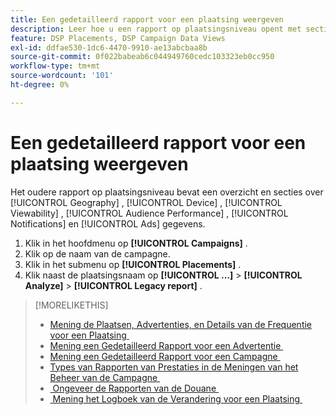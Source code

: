 ```yaml
---
title: Een gedetailleerd rapport voor een plaatsing weergeven
description: Leer hoe u een rapport op plaatsingsniveau opent met secties over [!UICONTROL Geography] , [!UICONTROL Device] , [!UICONTROL Viewability] , [!UICONTROL Audience Performance] , [!UICONTROL Notifications] en [!UICONTROL Ads] gegevens.
feature: DSP Placements, DSP Campaign Data Views
exl-id: ddfae530-1dc6-4470-9910-ae13abcbaa8b
source-git-commit: 0f022babeab6c044949760cedc103323eb0cc950
workflow-type: tm+mt
source-wordcount: '101'
ht-degree: 0%

---
```


# Een gedetailleerd rapport voor een plaatsing weergeven

Het oudere rapport op plaatsingsniveau bevat een overzicht en secties over [!UICONTROL Geography] , [!UICONTROL Device] , [!UICONTROL Viewability] , [!UICONTROL Audience Performance] , [!UICONTROL Notifications] en [!UICONTROL Ads] gegevens.

1. Klik in het hoofdmenu op **[!UICONTROL Campaigns]** .
1. Klik op de naam van de campagne.
1. Klik in het submenu op **[!UICONTROL Placements]** .
1. Klik naast de plaatsingsnaam op **[!UICONTROL ...]** > **[!UICONTROL Analyze]** > **[!UICONTROL Legacy report]** .

>[!MORELIKETHIS]
>
>* [&#x200B; Mening de Plaatsen, Advertenties, en Details van de Frequentie voor een Plaatsing &#x200B;](/help/dsp/campaign-management/reports/placement-details-view.md)
>* [&#x200B; Mening een Gedetailleerd Rapport voor een Advertentie &#x200B;](/help/dsp/campaign-management/ads/ad-view-report.md)
>* [&#x200B; Mening een Gedetailleerd Rapport voor een Campagne &#x200B;](/help/dsp/campaign-management/campaigns/campaign-view-report.md)
>* [&#x200B; Types van Rapporten van Prestaties in de Meningen van het Beheer van de Campagne &#x200B;](/help/dsp/campaign-management/reports/campaign-reports-about.md)
>* [&#x200B; Ongeveer de Rapporten van de Douane &#x200B;](/help/dsp/reports/report-about.md)
>* [&#x200B; Mening het Logboek van de Verandering voor een Plaatsing &#x200B;](placement-change-log.md)
